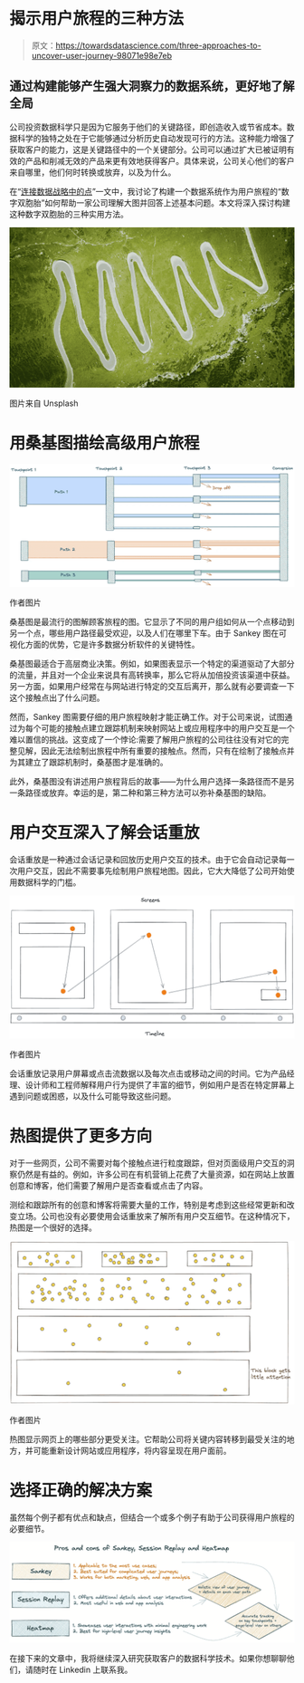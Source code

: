 # 揭示用户旅程的三种方法

> 原文：<https://towardsdatascience.com/three-approaches-to-uncover-user-journey-98071e98e7eb>

## 通过构建能够产生强大洞察力的数据系统，更好地了解全局

公司投资数据科学只是因为它服务于他们的关键路径，即创造收入或节省成本。数据科学的独特之处在于它能够通过分析历史自动发现可行的方法。这种能力增强了获取客户的能力，这是关键路径中的一个关键部分。公司可以通过扩大已被证明有效的产品和削减无效的产品来更有效地获得客户。具体来说，公司关心他们的客户来自哪里，他们何时转换或放弃，以及为什么。

在“[连接数据战略中的点](/connect-the-dots-in-data-strategy-56f65a1e63a5)”一文中，我讨论了构建一个数据系统作为用户旅程的“数字双胞胎”如何帮助一家公司理解大图并回答上述基本问题。本文将深入探讨构建这种数字双胞胎的三种实用方法。

![](img/02675ba6ff6192f4333a0c82f67e9e9b.png)

图片来自 Unsplash

# 用桑基图描绘高级用户旅程

![](img/ac460f908afe21cd49a95bd548ba6a4c.png)

作者图片

桑基图是最流行的图解顾客旅程的图。它显示了不同的用户组如何从一个点移动到另一个点，哪些用户路径最受欢迎，以及人们在哪里下车。由于 Sankey 图在可视化方面的优势，它是许多数据分析软件的关键特性。

桑基图最适合于高层商业决策。例如，如果图表显示一个特定的渠道驱动了大部分的流量，并且对一个企业来说具有高转换率，那么它将从加倍投资该渠道中获益。另一方面，如果用户经常在与网站进行特定的交互后离开，那么就有必要调查一下这个接触点出了什么问题。

然而，Sankey 图需要仔细的用户旅程映射才能正确工作。对于公司来说，试图通过为每个可能的接触点建立跟踪机制来映射网站上或应用程序中的用户交互是一个难以置信的挑战。这变成了一个悖论:需要了解用户旅程的公司往往没有对它的完整见解，因此无法绘制出旅程中所有重要的接触点。然而，只有在绘制了接触点并为其建立了跟踪机制时，桑基图才是准确的。

此外，桑基图没有讲述用户旅程背后的故事——为什么用户选择一条路径而不是另一条路径或放弃。幸运的是，第二种和第三种方法可以弥补桑基图的缺陷。

# 用户交互深入了解会话重放

会话重放是一种通过会话记录和回放历史用户交互的技术。由于它会自动记录每一次用户交互，因此不需要事先绘制用户旅程地图。因此，它大大降低了公司开始使用数据科学的门槛。

![](img/fe4d7084fe5f8a53c28457c0176ca390.png)

作者图片

会话重放记录用户屏幕或点击流数据以及每次点击或移动之间的时间。它为产品经理、设计师和工程师解释用户行为提供了丰富的细节，例如用户是否在特定屏幕上遇到问题或困惑，以及什么可能导致这些问题。

# 热图提供了更多方向

对于一些网页，公司不需要对每个接触点进行粒度跟踪，但对页面级用户交互的洞察仍然是有益的。例如，许多公司在有机营销上花费了大量资源，如在网站上放置创意和博客，他们需要了解用户是否查看或点击了内容。

测绘和跟踪所有的创意和博客将需要大量的工作，特别是考虑到这些经常更新和改变立场。公司也没有必要使用会话重放来了解所有用户交互细节。在这种情况下，热图是一个很好的选择。

![](img/1c9b55aa8dc4b701f151a69d09b2ad28.png)

作者图片

热图显示网页上的哪些部分更受关注。它帮助公司将关键内容转移到最受关注的地方，并可能重新设计网站或应用程序，将内容呈现在用户面前。

# 选择正确的解决方案

虽然每个例子都有优点和缺点，但结合一个或多个例子有助于公司获得用户旅程的必要细节。

![](img/8a703cbc20192b9792cb8e50f2e0dc52.png)

在接下来的文章中，我将继续深入研究获取客户的数据科学技术。如果你想聊聊他们，请随时在 Linkedin 上联系我。